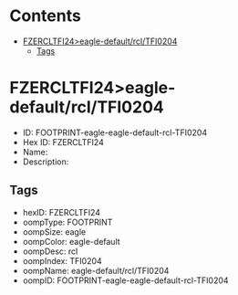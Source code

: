 



Contents
========

* [FZERCLTFI24>eagle-default/rcl/TFI0204](#fzercltfi24eagle-defaultrcltfi0204)
	* [Tags](#tags)

# FZERCLTFI24>eagle-default/rcl/TFI0204

- ID: FOOTPRINT-eagle-eagle-default-rcl-TFI0204
- Hex ID: FZERCLTFI24
- Name: 
- Description: 

## Tags

- hexID: FZERCLTFI24
- oompType: FOOTPRINT
- oompSize: eagle
- oompColor: eagle-default
- oompDesc: rcl
- oompIndex: TFI0204
- oompName: eagle-default/rcl/TFI0204
- oompID: FOOTPRINT-eagle-eagle-default-rcl-TFI0204
